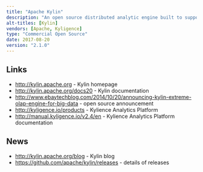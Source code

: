 ```yaml
---
title: "Apache Kylin"
description: "An open source distributed analytic engine built to support sub-second OLAP / star schema style queries using SQL on extremely large datasets on Hadoop. Data is read from a star schema data model via Hive to build a data cube of pre-calculated metrics by dimensions using MapReduce and stored in a key-value datastore (HBase). Queries can be submitted from a SQL-based tool to the query engine (based on Apache Calcite). Results are returned with sub-second latency if the target dataset exists in a cube, otherwise, the query is optionally routed back to its original source on Hadoop. Supports large datasets by dictionary encoding cube data using a trie data structure for data compression, combination pruning and aggregation grouping of dimensions for efficient data storage and uses approximation query capability - HyperLogLog to estimate distinct items and TopN to answer top-k queries. Row keys are composed by dimension encoded values and HBase's fuzzy row filtering is performed directly on the storage nodes to implement low latency lookups. Simple additive and aggregation operations (sum, count or like) are also performed on the storage nodes using HBase coprocessors to provide efficient computational parallelism and minimise network latency. Comes with an ODBC driver, a JDBC driver and a REST API to integrate with third party business intelligence tools such as Tableau, Microsoft Excel and PowerBI. Includes a web interface and REST API for model building, cube design with support for hierarchy, joint and derived dimensions, job management (full, incremental and streaming builds), monitoring and permission management, providing security at a project or cube level, and a number of experimental features including cube building sourced from Kafka streaming data and cube building using Spark instead of MapReduce. Originally developed at Ebay, donated to the Apache Foundation in November 2014, graduated in November 2015, with a 1.0 release in September 2015, and under active development. Commercial support available from Kyligence, who distribute their own product based on Kylin replacing HBase with a custom columnar storage engine, cell level access control and integration with LDAP, a web based BI tool for self service analysis and a dashboard for Kylin cluster management."
alt-titles: [Kylin]
vendors: [Apache, Kyligence]
type: "Commercial Open Source"
date: 2017-08-20
version: "2.1.0"
---
```

## Links

* <http://kylin.apache.org> - Kylin homepage
* <http://kylin.apache.org/docs20> - Kylin documentation
* <http://www.ebaytechblog.com/2014/10/20/announcing-kylin-extreme-olap-engine-for-big-data> - open source announcement
* <http://kyligence.io/products> - Kylience Analytics Platform
* <http://manual.kyligence.io/v2.4/en> - Kylience Analytics Platform documentation

## News

* <http://kylin.apache.org/blog> - Kylin blog
* <https://github.com/apache/kylin/releases> - details of releases

